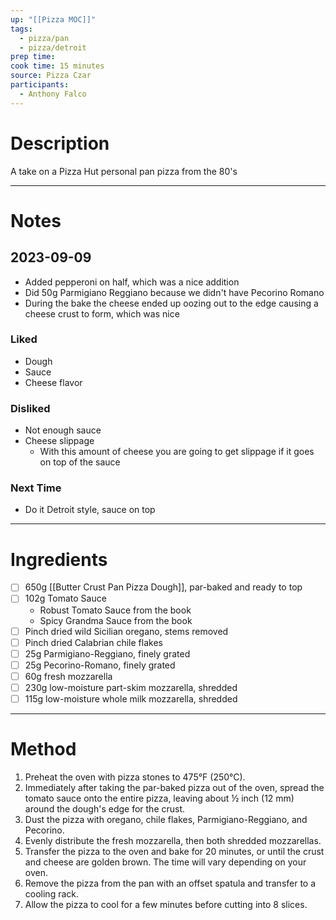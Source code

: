 ```yaml
---
up: "[[Pizza MOC]]"
tags:
  - pizza/pan
  - pizza/detroit
prep time: 
cook time: 15 minutes
source: Pizza Czar
participants:
  - Anthony Falco
---
```

# Description
A take on a Pizza Hut personal pan pizza from the 80's  

---
# Notes
## 2023-09-09
* Added pepperoni on half, which was a nice addition
* Did 50g Parmigiano Reggiano because we didn't have Pecorino Romano
* During the bake the cheese ended up oozing out to the edge causing a cheese crust to form, which was nice
### Liked
* Dough
* Sauce
* Cheese flavor
### Disliked
* Not enough sauce
* Cheese slippage
	* With this amount of cheese you are going to get slippage if it goes on top of the sauce 
### Next Time
* Do it Detroit style, sauce on top
---
# Ingredients
* [ ] 650g [[Butter Crust Pan Pizza Dough]], par-baked and ready to top
* [ ] 102g Tomato Sauce
	* Robust Tomato Sauce from the book
	* Spicy Grandma Sauce from the book
* [ ] Pinch dried wild Sicilian oregano, stems removed
* [ ] Pinch dried Calabrian chile flakes
* [ ] 25g Parmigiano-Reggiano, finely grated
* [ ] 25g Pecorino-Romano, finely grated
* [ ] 60g fresh mozzarella
* [ ] 230g low-moisture part-skim mozzarella, shredded
* [ ] 115g low-moisture whole milk mozzarella, shredded
---
# Method
1. Preheat the oven with pizza stones to 475°F (250°C).
2. Immediately after taking the par-baked pizza out of the oven, spread the tomato sauce onto the entire pizza, leaving about ½ inch (12 mm) around the dough's edge for the crust.
3. Dust the pizza with oregano, chile flakes, Parmigiano-Reggiano, and Pecorino.
4. Evenly distribute the fresh mozzarella, then both shredded mozzarellas.
5. Transfer the pizza to the oven and bake for 20 minutes, or until the crust and cheese are golden brown. The time will vary depending on your oven.
6. Remove the pizza from the pan with an offset spatula and transfer to a cooling rack.
7. Allow the pizza to cool for a few minutes before cutting into 8 slices.